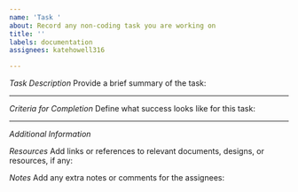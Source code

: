 ```yaml
---
name: 'Task '
about: Record any non-coding task you are working on
title: ''
labels: documentation
assignees: katehowell316

---
```


*Task Description*
Provide a brief summary of the task:

---

*Criteria for Completion*
Define what success looks like for this task:

---

*Additional Information*

*Resources*
Add links or references to relevant documents, designs, or resources, if any:

*Notes*
Add any extra notes or comments for the assignees:
